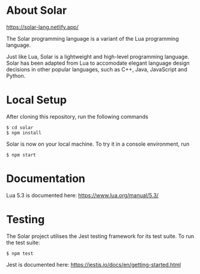 About Solar
===========

https://solar-lang.netlify.app/

The Solar programming language is a variant of the Lua programming language.

Just like Lua, Solar is a lightweight and high-level programming language. Solar has been adapted from Lua to accomodate elegant language design decisions in other popular languages, such as C++, Java, JavaScript and Python.

Local Setup
===========

After cloning this repository, run the following commands

``` {.}
$ cd solar
$ npm install
```

Solar is now on your local machine. To try it in a console environment, run

``` {.}
$ npm start
```

Documentation
=============

Lua 5.3 is documented here: <https://www.lua.org/manual/5.3/>

Testing
=======

The Solar project utilises the Jest testing framework for its test suite. To run the test suite:
``` {.}
$ npm test
```

Jest is documented here: <https://jestjs.io/docs/en/getting-started.html>

